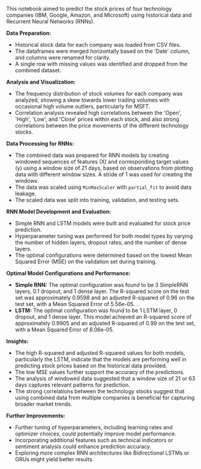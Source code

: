 This notebook aimed to predict the stock prices of four technology companies (IBM, Google, Amazon, and Microsoft) using historical data and Recurrent Neural Networks (RNNs).

**Data Preparation:**
- Historical stock data for each company was loaded from CSV files.
- The dataframes were merged horizontally based on the 'Date' column, and columns were renamed for clarity.
- A single row with missing values was identified and dropped from the combined dataset.

**Analysis and Visualization:**
- The frequency distribution of stock volumes for each company was analyzed, showing a skew towards lower trading volumes with occasional high volume outliers, particularly for MSFT.
- Correlation analysis revealed high correlations between the 'Open', 'High', 'Low', and 'Close' prices within each stock, and also strong correlations between the price movements of the different technology stocks.

**Data Processing for RNNs:**
- The combined data was prepared for RNN models by creating windowed sequences of features (X) and corresponding target values (y) using a window size of 21 days, based on observations from plotting data with different window sizes. A stride of 1 was used for creating the windows.
- The data was scaled using `MinMaxScaler` with `partial_fit` to avoid data leakage.
- The scaled data was split into training, validation, and testing sets.

**RNN Model Development and Evaluation:**
- Simple RNN and LSTM models were built and evaluated for stock price prediction.
- Hyperparameter tuning was performed for both model types by varying the number of hidden layers, dropout rates, and the number of dense layers.
- The optimal configurations were determined based on the lowest Mean Squared Error (MSE) on the validation set during training.

**Optimal Model Configurations and Performance:**
- **Simple RNN:** The optimal configuration was found to be 3 SimpleRNN layers, 0.1 dropout, and 1 dense layer. The R-squared score on the test set was approximately 0.9598 and an adjusted R-squared of 0.96 on the test set, with a Mean Squared Error of 5.56e-05. .
- **LSTM:** The optimal configuration was found to be 1 LSTM layer, 0 dropout, and 1 dense layer. This model achieved an R-squared score of approximately 0.9905 and an adjusted R-squared of 0.99 on the test set, with a Mean Squared Error of 8.06e-05.

**Insights:**
- The high R-squared and adjusted R-squared values for both models, particularly the LSTM, indicate that the models are performing well in predicting stock prices based on the historical data provided.
- The low MSE values further support the accuracy of the predictions.
- The analysis of windowed data suggested that a window size of 21 or 63 days captures relevant patterns for prediction.
- The strong correlations between the technology stocks suggest that using combined data from multiple companies is beneficial for capturing broader market trends.

**Further Improvements:**
- Further tuning of hyperparameters, including learning rates and optimizer choices, could potentially improve model performance.
- Incorporating additional features such as technical indicators or sentiment analysis could enhance prediction accuracy.
- Exploring more complex RNN architectures like Bidirectional LSTMs or GRUs might yield better results.

